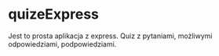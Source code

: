 # quizeExpress

Jest to prosta aplikacja z express. Quiz z pytaniami, możliwymi odpowiedziami, podpowiedziami.
